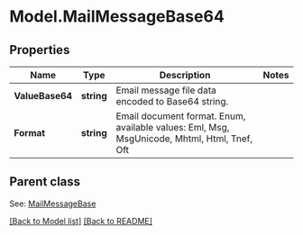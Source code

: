 # Model.MailMessageBase64
## Properties
Name | Type | Description | Notes
------------ | ------------- | ------------- | -------------
**ValueBase64** | **string** | Email message file data encoded to Base64 string.              | 
**Format** | **string** | Email document format. Enum, available values: Eml, Msg, MsgUnicode, Mhtml, Html, Tnef, Oft | 

## Parent class

See: [MailMessageBase](MailMessageBase.md)

[[Back to Model list]](Models.doc) [[Back to README]](README.md)


